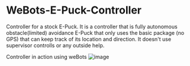 # WeBots-E-Puck-Controller

Controller for a stock E-Puck. It is a controller that is fully autonomous obstacle(limited) avoidance E-Puck that only uses the basic package (no GPS) that can keep track of its location and direction. It doesn't use supervisor controlls or any outside help.

Controller in action using weBots
![image](https://github.com/user-attachments/assets/22be48a1-b3c1-43a6-9519-41035dea2ea4)
